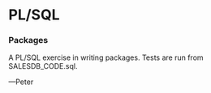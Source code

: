# PL/SQL
### Packages

A PL/SQL exercise in writing packages. Tests are run from SALESDB_CODE.sql.

—Peter